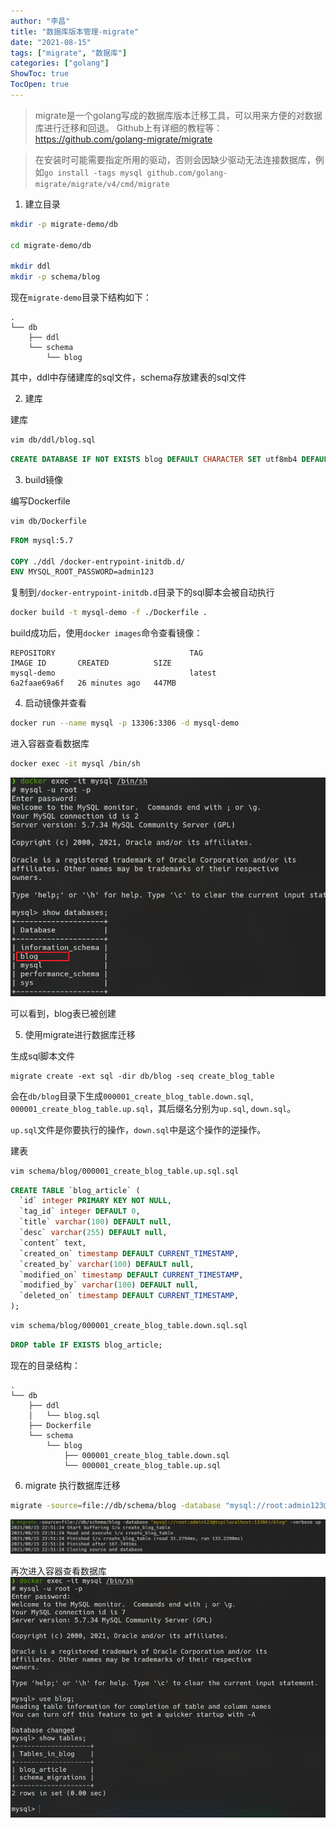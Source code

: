 ```yaml
---
author: "李昌"
title: "数据库版本管理-migrate"
date: "2021-08-15"
tags: ["migrate", "数据库"]
categories: ["golang"]
ShowToc: true
TocOpen: true
---
```



> migrate是一个golang写成的数据库版本迁移工具，可以用来方便的对数据库进行迁移和回退。
> Github上有详细的教程等：https://github.com/golang-migrate/migrate

> 在安装时可能需要指定所用的驱动，否则会因缺少驱动无法连接数据库，例如`go install -tags mysql github.com/golang-migrate/migrate/v4/cmd/migrate`

1. 建立目录
```bash
mkdir -p migrate-demo/db

cd migrate-demo/db

mkdir ddl 
mkdir -p schema/blog
```

现在`migrate-demo`目录下结构如下：
```
.
└── db
    ├── ddl
    └── schema
        └── blog

```
其中，ddl中存储建库的sql文件，schema存放建表的sql文件

2. 建库

建库
```bash
vim db/ddl/blog.sql
```

```sql
CREATE DATABASE IF NOT EXISTS blog DEFAULT CHARACTER SET utf8mb4 DEFAULT COLLATE utf8mb4_unicode_ci;
```

3. build镜像

编写Dockerfile

```bash
vim db/Dockerfile
```

```dockerfile
FROM mysql:5.7

COPY ./ddl /docker-entrypoint-initdb.d/
ENV MYSQL_ROOT_PASSWORD=admin123
```
复制到`/docker-entrypoint-initdb.d`目录下的sql脚本会被自动执行

```bash
docker build -t mysql-demo -f ./Dockerfile . 
```

build成功后，使用`docker images`命令查看镜像：
```
REPOSITORY                              TAG                                         IMAGE ID       CREATED          SIZE
mysql-demo                              latest                                      6a2faae69a6f   26 minutes ago   447MB
```

4. 启动镜像并查看

```bash
docker run --name mysql -p 13306:3306 -d mysql-demo
```

进入容器查看数据库
```bash
docker exec -it mysql /bin/sh 
```

![20210815223619](https://raw.githubusercontent.com/lich-Img/blogImg/master/img/20210815223619.png)

可以看到，blog表已被创建

5. 使用migrate进行数据库迁移

生成sql脚本文件
```
migrate create -ext sql -dir db/blog -seq create_blog_table
```

会在`db/blog`目录下生成`000001_create_blog_table.down.sql`, `000001_create_blog_table.up.sql`，其后缀名分别为`up.sql`, `down.sql`。

`up.sql`文件是你要执行的操作，`down.sql`中是这个操作的逆操作。

建表
```bash
vim schema/blog/000001_create_blog_table.up.sql.sql
```

```sql
CREATE TABLE `blog_article` (
  `id` integer PRIMARY KEY NOT NULL,
  `tag_id` integer DEFAULT 0,
  `title` varchar(100) DEFAULT null,
  `desc` varchar(255) DEFAULT null,
  `content` text,
  `created_on` timestamp DEFAULT CURRENT_TIMESTAMP,
  `created_by` varchar(100) DEFAULT null,
  `modified_on` timestamp DEFAULT CURRENT_TIMESTAMP,
  `modified_by` varchar(100) DEFAULT null,
  `deleted_on` timestamp DEFAULT CURRENT_TIMESTAMP,
);
```


```bash
vim schema/blog/000001_create_blog_table.down.sql.sql
```

```sql
DROP table IF EXISTS blog_article;
```

现在的目录结构：
```
.
└── db
    ├── ddl
    │   └── blog.sql
    ├── Dockerfile
    └── schema
        └── blog
            ├── 000001_create_blog_table.down.sql
            └── 000001_create_blog_table.up.sql
```

6. migrate
执行数据库迁移
```bash
migrate -source=file://db/schema/blog -database "mysql://root:admin123@tcp(localhost:13306)/blog" -verbose up
```
![20210815225144](https://raw.githubusercontent.com/lich-Img/blogImg/master/img/20210815225144.png)

再次进入容器查看数据库
![20210815225508](https://raw.githubusercontent.com/lich-Img/blogImg/master/img/20210815225508.png)








